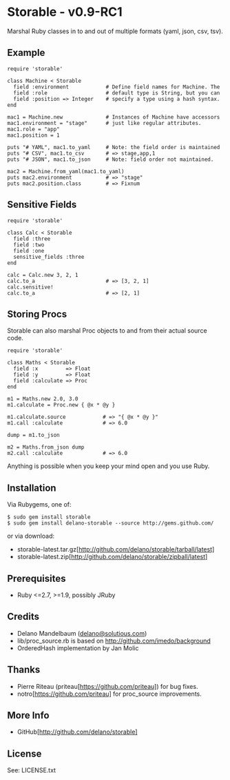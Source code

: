 # Storable - v0.9-RC1

Marshal Ruby classes in to and out of multiple formats (yaml, json, csv, tsv).

## Example

    require 'storable'

    class Machine < Storable
      field :environment            # Define field names for Machine. The
      field :role                   # default type is String, but you can
      field :position => Integer    # specify a type using a hash syntax.
    end

    mac1 = Machine.new              # Instances of Machine have accessors
    mac1.environment = "stage"      # just like regular attributes.
    mac1.role = "app"
    mac1.position = 1

    puts "# YAML", mac1.to_yaml     # Note: the field order is maintained
    puts "# CSV", mac1.to_csv       # => stage,app,1
    puts "# JSON", mac1.to_json     # Note: field order not maintained.

    mac2 = Machine.from_yaml(mac1.to_yaml)
    puts mac2.environment           # => "stage"
    puts mac2.position.class        # => Fixnum


## Sensitive Fields

    require 'storable'

    class Calc < Storable
      field :three
      field :two
      field :one
      sensitive_fields :three
    end

    calc = Calc.new 3, 2, 1
    calc.to_a                       # => [3, 2, 1]
    calc.sensitive!
    calc.to_a                       # => [2, 1]


## Storing Procs

Storable can also marshal Proc objects to and from their actual source code.

    require 'storable'

    class Maths < Storable
      field :x         => Float
      field :y         => Float
      field :calculate => Proc
    end

    m1 = Maths.new 2.0, 3.0
    m1.calculate = Proc.new { @x * @y }

    m1.calculate.source            # => "{ @x * @y }"
    m1.call :calculate             # => 6.0

    dump = m1.to_json

    m2 = Maths.from_json dump
    m2.call :calculate             # => 6.0


Anything is possible when you keep your mind open and you use Ruby.


## Installation

Via Rubygems, one of:

    $ sudo gem install storable
    $ sudo gem install delano-storable --source http://gems.github.com/

or via download:
* storable-latest.tar.gz[http://github.com/delano/storable/tarball/latest]
* storable-latest.zip[http://github.com/delano/storable/zipball/latest]


## Prerequisites

* Ruby <=2.7, >=1.9, possibly JRuby


## Credits

* Delano Mandelbaum (delano@solutious.com)
* lib/proc_source.rb is based on http://github.com/imedo/background
* OrderedHash implementation by Jan Molic


## Thanks

* Pierre Riteau (priteau[https://github.com/priteau]) for bug fixes.
* notro[https://github.com/priteau] for proc_source improvements.


## More Info

* GitHub[http://github.com/delano/storable]

## License

See: LICENSE.txt
